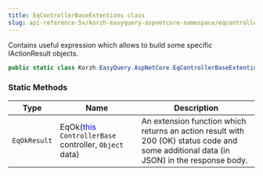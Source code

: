 ```yaml
---
title: EqControllerBaseExtentions class
slug: api-reference-5x/korzh-easyquery-aspnetcore-namespace/eqcontrollerbaseextentions-class
---
```



Contains useful expression which allows to build some specific IActionResult objects.
```csharp
public static class Korzh.EasyQuery.AspNetCore.EqControllerBaseExtentions

```

### Static Methods

| Type | Name | Description | 
| --- | --- | --- | 
| `EqOkResult` | EqOk(<span style='color: blue'>this</span> `ControllerBase` controller, `Object` data) | An extension function which returns an action result with 200 (OK) status code and some additional data (in JSON) in the response body. |